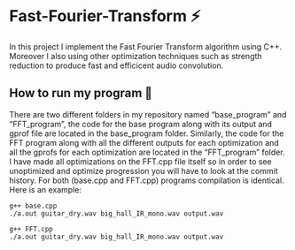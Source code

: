 # Fast-Fourier-Transform ⚡

In this project I implement the Fast Fourier Transform algorithm using C++. Moreover I also using other optimization techniques such as strength reduction to produce fast and efficicent audio convolution.

## How to run my program :tada:

There are two different folders in my repository named “base_program” and “FFT_program”, the code for the base program along with its output and gprof file are located in the base_program folder. Similarly, the code for the FFT program along with all the different outputs for each optimization and all the gprofs for each optimization are located in the “FFT_program” folder. I have made all optimizations on the FFT.cpp file itself so in order to see unoptimized and optimize progression you will have to look at the commit history. For both (base.cpp and FFT.cpp) programs compilation is identical. Here is an example:

    g++ base.cpp
    ./a.out guitar_dry.wav big_hall_IR_mono.wav output.wav
    
    g++ FFT.cpp
    ./a.out guitar_dry.wav big_hall_IR_mono.wav output.wav
